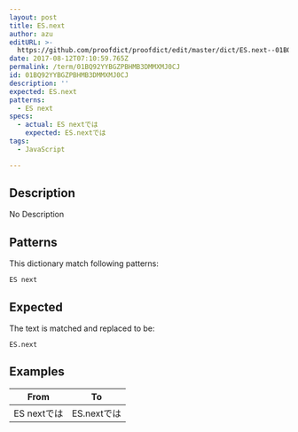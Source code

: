 ```yaml
---
layout: post
title: ES.next
author: azu
editURL: >-
  https://github.com/proofdict/proofdict/edit/master/dict/ES.next--01BQ92YYBGZPBHMB3DMMXMJ0CJ.yml
date: 2017-08-12T07:10:59.765Z
permalink: /term/01BQ92YYBGZPBHMB3DMMXMJ0CJ
id: 01BQ92YYBGZPBHMB3DMMXMJ0CJ
description: ''
expected: ES.next
patterns:
  - ES next
specs:
  - actual: ES nextでは
    expected: ES.nextでは
tags:
  - JavaScript

---
```


## Description

No Description 

## Patterns

This dictionary match following patterns:

    ES next

## Expected

The text is matched and replaced to be:

    ES.next

## Examples

| From      | To        |
| --------- | --------- |
| ES nextでは | ES.nextでは |
